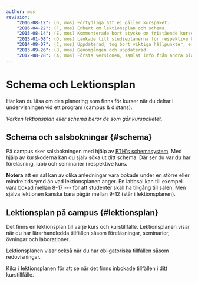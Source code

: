 ```yaml
---
author: mos
revision:
    "2016-08-12": (G, mos) Förtydliga att ej gäller kurspaket.
    "2016-04-22": (F, mos) Enbart om lektionsplan och schema.
    "2015-08-14": (E, mos) Kommenterade bort stycke om fristående kurser.
    "2015-01-08": (D, mos) Länkade till studieplanerna för respektive kurspaket.
    "2014-08-07": (C, mos) Uppdaterad, tog bort viktiga hållpunkter, ersattes av uppdaterade studieplaner samt nya studieplaner för kurspaket.
    "2013-09-26": (B, mos) Genomgången och uppdaterad.
    "2012-08-28": (A, mos) Första versionen, samlat info från andra platser.
...
```

Schema och Lektionsplan
==================================

Här kan du läsa om den planering som finns för kurser när du deltar i undervisningen vid ett program (campus & distans).

*Varken lektionsplan eller schema berör de som går kurspaketet.*



Schema och salsbokningar {#schema}
----------------------------

På campus sker salsbokningen med hjälp av [BTH's schemasystem](http://schema.bth.se). Med hjälp av kurskoderna kan du själv söka ut ditt schema. Där ser du var du har föreläsning, labb och seminarier i respektive kurs.

**Notera** att en sal kan av olika anledningar vara bokade under en större eller mindre tidsrymd än vad lektionsplanen anger. En labbsal kan till exempel vara bokad mellan 8-17 --- för att studenter skall ha tillgång till salen. Men själva lektionen kanske bara pågår mellan 9-12 (står i lektionsplanen).



Lektionsplan på campus {#lektionsplan}
----------------------------

Det finns en lektionsplan till varje kurs och kurstillfälle. Lektionsplanen visar när du har lärarhandledda tillfällen såsom föreläsningar, seminarier, övningar och laborationer.

Lektionsplanen visar också när du har obligatoriska tillfällen såsom redovisningar.

Kika i lektionsplanen för att se när det finns inbokade tillfällen i ditt kurstillfälle.
